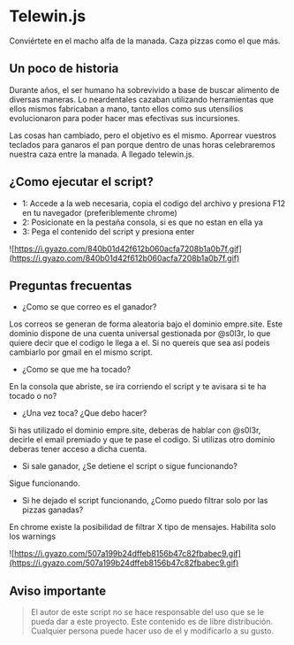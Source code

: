 # Telewin.js
Conviértete en el macho alfa de la manada. Caza pizzas como el que más.

## Un poco de historia

Durante años, el ser humano ha sobrevivido a base de buscar alimento de diversas maneras. Lo neardentales cazaban utilizando herramientas que ellos mismos fabricaban a mano, tanto ellos como sus utensilios evolucionaron para poder hacer mas efectivas sus incursiones.

Las cosas han cambiado, pero el objetivo es el mismo. Aporrear vuestros teclados para ganaros el pan porque dentro de unas horas celebraremos nuestra caza entre la manada. A llegado telewin.js.

## ¿Como ejecutar el script?

- 1: Accede a la web necesaria, copia el codigo del archivo y presiona F12 en tu navegador (preferiblemente chrome)
- 2: Posicionate en la pestaña consola, si es que no estan en ella ya
- 3: Pega el contenido del script y presiona enter

![https://i.gyazo.com/840b01d42f612b060acfa7208b1a0b7f.gif](https://i.gyazo.com/840b01d42f612b060acfa7208b1a0b7f.gif)

## Preguntas frecuentas

- ¿Como se que correo es el ganador?

Los correos se generan de forma aleatoria bajo el dominio empre.site. Este dominio dispone de una cuenta universal gestionada por @s0l3r, lo que quiere decir que el codigo le llega a el. Si no quereis que sea así podeis cambiarlo por gmail en el mismo script.

- ¿Como se que me ha tocado?

En la consola que abriste, se ira corriendo el script y te avisara si te ha tocado o no?

- ¿Una vez toca? ¿Que debo hacer?

Si has utilizado el dominio empre.site, deberas de hablar con @s0l3r, decirle el email premiado y que te pase el codigo. Si utilizas otro dominio deberas tener acceso a dicha cuenta.

- Si sale ganador, ¿Se detiene el script o sigue funcionando?

Sigue funcionando.

- Si he dejado el script funcionando, ¿Como puedo filtrar solo por las pizzas ganadas?

En chrome existe la posibilidad de filtrar X tipo de mensajes. Habilita solo los warnings

![https://i.gyazo.com/507a199b24dffeb8156b47c82fbabec9.gif](https://i.gyazo.com/507a199b24dffeb8156b47c82fbabec9.gif)

## Aviso importante

> El autor de este script no se hace responsable del uso que se le pueda dar a este proyecto. Este contenido es de libre distribución. Cualquier persona puede hacer uso de el y modificarlo a su gusto.